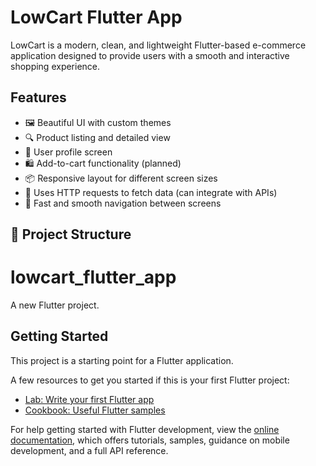 #  LowCart Flutter App

LowCart is a modern, clean, and lightweight Flutter-based e-commerce application designed to provide users with a smooth and interactive shopping experience.

##  Features

- 🖼️ Beautiful UI with custom themes
- 🔍 Product listing and detailed view
- 👤 User profile screen
- 🛍️ Add-to-cart functionality (planned)
- 📦 Responsive layout for different screen sizes
- 📡 Uses HTTP requests to fetch data (can integrate with APIs)
- 🚀 Fast and smooth navigation between screens

## 📂 Project Structure



# lowcart_flutter_app

A new Flutter project.

## Getting Started

This project is a starting point for a Flutter application.

A few resources to get you started if this is your first Flutter project:

- [Lab: Write your first Flutter app](https://docs.flutter.dev/get-started/codelab)
- [Cookbook: Useful Flutter samples](https://docs.flutter.dev/cookbook)

For help getting started with Flutter development, view the
[online documentation](https://docs.flutter.dev/), which offers tutorials,
samples, guidance on mobile development, and a full API reference.
